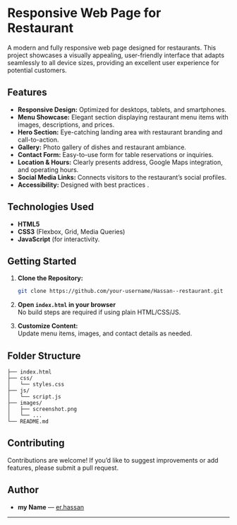 # Responsive Web Page for Restaurant

A modern and fully responsive web page designed for restaurants. This project showcases a visually appealing, user-friendly interface that adapts seamlessly to all device sizes, providing an excellent user experience for potential customers.

## Features

- **Responsive Design:** Optimized for desktops, tablets, and smartphones.
- **Menu Showcase:** Elegant section displaying restaurant menu items with images, descriptions, and prices.
- **Hero Section:** Eye-catching landing area with restaurant branding and call-to-action.
- **Gallery:** Photo gallery of dishes and restaurant ambiance.
- **Contact Form:** Easy-to-use form for table reservations or inquiries.
- **Location & Hours:** Clearly presents address, Google Maps integration, and operating hours.
- **Social Media Links:** Connects visitors to the restaurant’s social profiles.
- **Accessibility:** Designed with best practices .

## Technologies Used

- **HTML5**
- **CSS3** (Flexbox, Grid, Media Queries)
- **JavaScript** (for interactivity.

## Getting Started

1. **Clone the Repository:**
   ```bash
   git clone https://github.com/your-username/Hassan--restaurant.git
   

2. **Open `index.html` in your browser**  
   No build steps are required if using plain HTML/CSS/JS.

3. **Customize Content:**  
   Update menu items, images, and contact details as needed.

## Folder Structure

```
├── index.html
├── css/
│   └── styles.css
├── js/
│   └── script.js
├── images/
│   ├── screenshot.png
│   └── ...
└── README.md
```

## Contributing

Contributions are welcome! If you’d like to suggest improvements or add features, please submit a pull request.



## Author

- **my Name** — [er.hassan](https://github.com/er.hassan)

---

